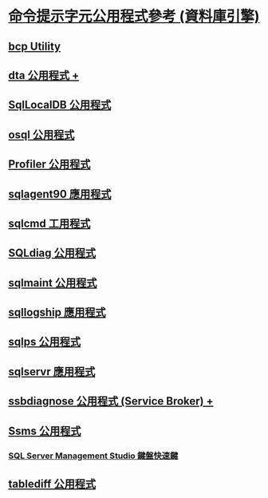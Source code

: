 # [命令提示字元公用程式參考 (資料庫引擎)](command-prompt-utility-reference-database-engine.md)
## [bcp Utility](bcp-utility.md)
## [dta 公用程式 +](dta/dta-utility.md)
## [SqlLocalDB 公用程式](sqllocaldb-utility.md)
## [osql 公用程式](osql-utility.md)
## [Profiler 公用程式](profiler-utility.md)
## [sqlagent90 應用程式](sqlagent90-application.md)
## [sqlcmd 工用程式](sqlcmd-utility.md)
## [SQLdiag 公用程式](sqldiag-utility.md)
## [sqlmaint 公用程式](sqlmaint-utility.md)
## [sqllogship 應用程式](sqllogship-application.md)
## [sqlps 公用程式](sqlps-utility.md)
## [sqlservr 應用程式](sqlservr-application.md)
## [ssbdiagnose 公用程式 (Service Broker) +](ssbdiagnose/ssbdiagnose-utility-service-broker.md)
## [Ssms 公用程式](../ssms/ssms-utility.md)
### [SQL Server Management Studio 鍵盤快速鍵](../ssms/sql-server-management-studio-keyboard-shortcuts.md)
## [tablediff 公用程式](tablediff-utility.md)

